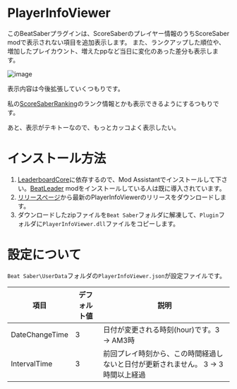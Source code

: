 # PlayerInfoViewer

このBeatSaberプラグインは、ScoreSaberのプレイヤー情報のうちScoreSaber modで表示されない項目を追加表示します。
また、ランクアップした順位や、増加したプレイカウント、増えたppなど当日に変化のあった差分も表示します。

![image](https://user-images.githubusercontent.com/14249877/189528035-bb499b8e-f5d3-4b56-ac56-00c6328a81c9.png)

表示内容は今後拡張していくつもりです。

私の[ScoreSaberRanking](https://github.com/rynan4818/ScoreSaberRanking)のランク情報とかも表示できるようにするつもりです。

あと、表示がテキトーなので、もっとカッコよく表示したい。

# インストール方法
1. [LeaderboardCore](https://github.com/rithik-b/LeaderboardCore)に依存するので、Mod Assistantでインストールして下さい。[BeatLeader](https://github.com/BeatLeader/beatleader-mod) modをインストールしている人は既に導入されています。
2. [リリースページ](https://github.com/rynan4818/PlayerInfoViewer/releases)から最新のPlayerInfoViewerのリリースをダウンロードします。
3. ダウンロードしたzipファイルを`Beat Saber`フォルダに解凍して、`Plugin`フォルダに`PlayerInfoViewer.dll`ファイルをコピーします。

# 設定について
`Beat Saber\UserData`フォルダの`PlayerInfoViewer.json`が設定ファイルです。

| 項目 | デフォルト値 | 説明 |
|------|--------------|------|
| DateChangeTime | 3 | 日付が変更される時刻(hour)です。3 → AM3時 |
| IntervalTime | 3 | 前回プレイ時刻から、この時間経過しないと日付が更新されません。 3 → 3時間以上経過 |
